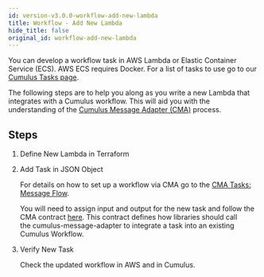 ```yaml
---
id: version-v3.0.0-workflow-add-new-lambda
title: Workflow - Add New Lambda
hide_title: false
original_id: workflow-add-new-lambda
---
```


You can develop a workflow task in AWS Lambda or Elastic Container Service (ECS). AWS ECS requires Docker. For a list of tasks to use go to our [Cumulus Tasks page](../tasks).

The following steps are to help you along as you write a new Lambda that integrates with a Cumulus workflow. This will aid you with the understanding of the [Cumulus Message Adapter (CMA)](https://github.com/nasa/cumulus-message-adapter) process.

## Steps

1. Define New Lambda in Terraform

2. Add Task in JSON Object

    For details on how to set up a workflow via CMA go to the [CMA Tasks: Message Flow](../workflows/cumulus-task-message-flow).

    You will need to assign input and output for the new task and follow the CMA contract [here](https://github.com/nasa/cumulus-message-adapter/blob/master/CONTRACT.md). This contract defines how libraries should call the cumulus-message-adapter to integrate a task into an existing Cumulus Workflow.

3. Verify New Task

    Check the updated workflow in AWS and in Cumulus.
